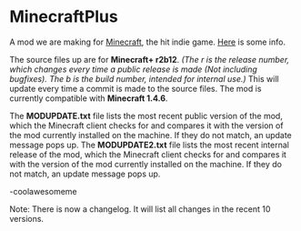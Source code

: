 MinecraftPlus
=============

A mod we are making for [Minecraft](http://minecraft.net), the hit indie game. [Here](http://www.minecraftforum.net/topic/1142468-) is some info.

The source files up are for **Minecraft+ r2b12**. *(The r is the release number, which changes every time a public release is made (Not including bugfixes). The b is the build number, intended for internal use.)* This will update every time a commit is made to the source files.
The mod is currently compatible with **Minecraft 1.4.6**.

The **MODUPDATE.txt** file lists the most recent public version of the mod, which the Minecraft client checks for and compares it with the version of the mod currently installed on the machine. If they do not match, an update message pops up.
The **MODUPDATE2.txt** file lists the most recent internal release of the mod, which the Minecraft client checks for and compares it with the version of the mod currently installed on the machine. If they do not match, an update message pops up.

-coolawesomeme

Note: There is now a changelog. It will list all changes in the recent 10 versions.